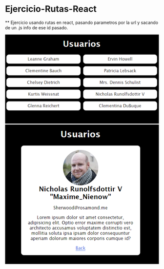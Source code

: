 # Ejercicio-Rutas-React

** Ejercicio usando rutas en react, pasando parametros por la url y sacando de un .js info de ese id pasado.

![Screenshot](https://github.com/gavrilciunterei/Ejercicio-Rutas-React/blob/master/img/img1.PNG)
![Screenshot](https://github.com/gavrilciunterei/Ejercicio-Rutas-React/blob/master/img/img2.PNG)
